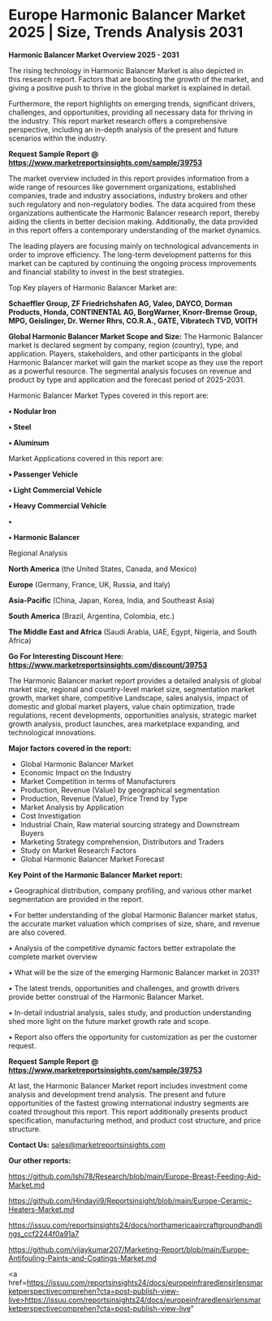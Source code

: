# Europe Harmonic Balancer Market 2025 | Size, Trends Analysis 2031

<Strong> Harmonic Balancer Market Overview 2025 - 2031</strong>

The rising technology in Harmonic Balancer Market is also depicted in this research report. Factors that are boosting the growth of the market, and giving a positive push to thrive in the global market is explained in detail.

Furthermore, the report highlights on emerging trends, significant drivers, challenges, and opportunities, providing all necessary data for thriving in the industry. This report market research offers a comprehensive perspective, including an in-depth analysis of the present and future scenarios within the industry.

<strong>Request Sample Report @ <a href=https://www.marketreportsinsights.com/sample/39753>https://www.marketreportsinsights.com/sample/39753</a></strong>

The market overview included in this report provides information from a wide range of resources like government organizations, established companies, trade and industry associations, industry brokers and other such regulatory and non-regulatory bodies. The data acquired from these organizations authenticate the Harmonic Balancer research report, thereby aiding the clients in better decision making. Additionally, the data provided in this report offers a contemporary understanding of the market dynamics.

The leading players are focusing mainly on technological advancements in order to improve efficiency. The long-term development patterns for this market can be captured by continuing the ongoing process improvements and financial stability to invest in the best strategies.

Top Key players of Harmonic Balancer Market are:

<strong>Schaeffler Group, ZF Friedrichshafen AG, Valeo, DAYCO, Dorman Products, Honda, CONTINENTAL AG, BorgWarner, Knorr-Bremse Group, MPG, Geislinger, Dr. Werner Rhrs, CO.R.A., GATE, Vibratech TVD, VOITH</strong>

<strong><b>Global Harmonic Balancer Market Scope and Size:</b></strong>
The Harmonic Balancer market is declared segment by company, region (country), type, and application. Players, stakeholders, and other participants in the global Harmonic Balancer market will gain the market scope as they use the report as a powerful resource. The segmental analysis focuses on revenue and product by type and application and the forecast period of 2025-2031.

Harmonic Balancer Market Types covered in this report are:

<strong>•  Nodular Iron

•  Steel

•  Aluminum</strong>

Market Applications covered in this report are:

<strong>•  Passenger Vehicle

•  Light Commercial Vehicle

•  Heavy Commercial Vehicle

•  

•  Harmonic Balancer</strong> 

Regional Analysis

<strong>North America</strong> (the United States, Canada, and Mexico)

<strong>Europe</strong> (Germany, France, UK, Russia, and Italy)

<strong>Asia-Pacific</strong> (China, Japan, Korea, India, and Southeast Asia)

<strong>South America</strong> (Brazil, Argentina, Colombia, etc.)

<strong>The Middle East and Africa</strong> (Saudi Arabia, UAE, Egypt, Nigeria, and South Africa)

<strong>Go For Interesting Discount Here: <a href=https://www.marketreportsinsights.com/discount/39753>https://www.marketreportsinsights.com/discount/39753</a></strong>

The Harmonic Balancer market report provides a detailed analysis of global market size, regional and country-level market size, segmentation market growth, market share, competitive Landscape, sales analysis, impact of domestic and global market players, value chain optimization, trade regulations, recent developments, opportunities analysis, strategic market growth analysis, product launches, area marketplace expanding, and technological innovations.

<strong><b>Major factors covered in the report:</b></strong>
<ul>
  <li>Global Harmonic Balancer Market </li>
  <li>Economic Impact on the Industry</li>
  <li>Market Competition in terms of Manufacturers</li>
  <li>Production, Revenue (Value) by geographical segmentation</li>
  <li>Production, Revenue (Value), Price Trend by Type</li>
  <li>Market Analysis by Application</li>
  <li>Cost Investigation</li>
  <li>Industrial Chain, Raw material sourcing strategy and Downstream Buyers</li>
  <li>Marketing Strategy comprehension, Distributors and Traders</li>
  <li>Study on Market Research Factors</li>
  <li>Global Harmonic Balancer Market Forecast</li>
</ul>

<strong><b>Key Point of the Harmonic Balancer Market report:</b></strong>

• Geographical distribution, company profiling, and various other market segmentation are provided in the report.

• For better understanding of the global Harmonic Balancer market status, the accurate market valuation which comprises of size, share, and revenue are also covered.

• Analysis of the competitive dynamic factors better extrapolate the complete market overview

• What will be the size of the emerging Harmonic Balancer market in 2031?

• The latest trends, opportunities and challenges, and growth drivers provide better construal of the Harmonic Balancer Market.

• In-detail industrial analysis, sales study, and production understanding shed more light on the future market growth rate and scope.

• Report also offers the opportunity for customization as per the customer request.

<strong>Request Sample Report @ <a href=https://www.marketreportsinsights.com/sample/39753>https://www.marketreportsinsights.com/sample/39753</a></strong>

At last, the Harmonic Balancer Market report includes investment come analysis and development trend analysis. The present and future opportunities of the fastest growing international industry segments are coated throughout this report. This report additionally presents product specification, manufacturing method, and product cost structure, and price structure.

<strong>Contact Us:</strong>
sales@marketreportsinsights.com

<strong>Our other reports:</strong>

<a href=https://github.com/Ishi78/Research/blob/main/Europe-Breast-Feeding-Aid-Market.md>https://github.com/Ishi78/Research/blob/main/Europe-Breast-Feeding-Aid-Market.md</a>

<a href=https://github.com/Hindavii9/Reportsinsight/blob/main/Europe-Ceramic-Heaters-Market.md>https://github.com/Hindavii9/Reportsinsight/blob/main/Europe-Ceramic-Heaters-Market.md</a>

<a href=https://issuu.com/reportsinsights24/docs/northamericaaircraftgroundhandlings_ccf2244f0a91a7>https://issuu.com/reportsinsights24/docs/northamericaaircraftgroundhandlings_ccf2244f0a91a7</a>

<a href=https://github.com/vijaykumar207/Marketing-Report/blob/main/Europe-Antifouling-Paints-and-Coatings-Market.md>https://github.com/vijaykumar207/Marketing-Report/blob/main/Europe-Antifouling-Paints-and-Coatings-Market.md</a>

<a href=https://issuu.com/reportsinsights24/docs/europeinfraredlensirlensmarketperspectivecomprehen?cta=post-publish-view-live>https://issuu.com/reportsinsights24/docs/europeinfraredlensirlensmarketperspectivecomprehen?cta=post-publish-view-live</a>"
  
